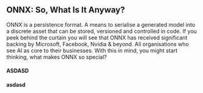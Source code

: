 ## ONNX: So, What Is It Anyway?
ONNX is a persistence format. A means to serialise a generated model into a discrete asset that can be stored, versioned and controlled in code. If you peek behind the curtain you will see that ONNX has received significant backing by Microsoft, Facebook, Nvidia & beyond. All organisations who see AI as core to their businesses. With this in mind, you might start thinking, what makes ONNX so special?

#### ASDASD

#### asdasd
